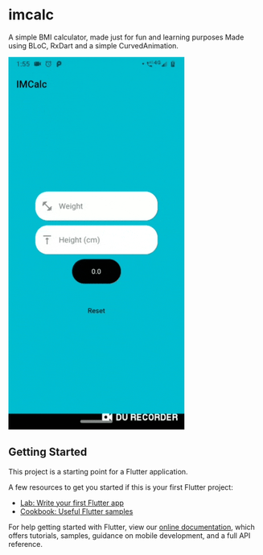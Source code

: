 # imcalc

A simple BMI calculator, made just for fun and learning purposes Made using BLoC, RxDart and a simple CurvedAnimation.

![app](https://raw.githubusercontent.com/muniz95/imcalc/master/demo.gif)

## Getting Started

This project is a starting point for a Flutter application.

A few resources to get you started if this is your first Flutter project:

- [Lab: Write your first Flutter app](https://flutter.io/docs/get-started/codelab)
- [Cookbook: Useful Flutter samples](https://flutter.io/docs/cookbook)

For help getting started with Flutter, view our 
[online documentation](https://flutter.io/docs), which offers tutorials, 
samples, guidance on mobile development, and a full API reference.

